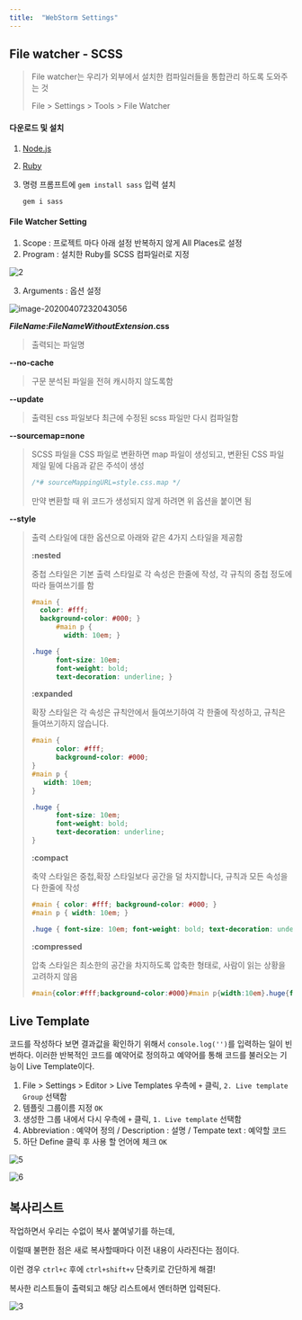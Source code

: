```yaml
---
title:  "WebStorm Settings"
---
```




## File watcher - SCSS

> File watcher는 우리가 외부에서 설치한 컴파일러들을 통합관리 하도록 도와주는 것
>
> File > Settings > Tools > File Watcher



#### 다운로드 및 설치

1. [Node.js](https://nodejs.org/ko/ )  

2. [Ruby](https://rubyinstaller.org/downloads/) 

3. 명령 프롬프트에 `gem install sass` 입력 설치 

   ```javascript
   gem i sass
   ```

   

#### File Watcher Setting

1. Scope :  프로젝트 마다 아래 설정 반복하지 않게 All Places로 설정
2. Program : 설치한 Ruby를 SCSS 컴파일러로 지정 

![2](https://github.com/kimhyoyeong/tech/blob/tech-pages/assets/images/2.gif?raw=true)



3.  Arguments : 옵션 설정 

   ![image-20200407232043056](https://github.com/kimhyoyeong/tech/blob/tech-pages/assets/images/image-20200407232043056.png?raw=true)

   

   **$FileName$:$FileNameWithoutExtension$.css**

   > 출력되는 파일명

   

   **--no-cache**

   >  구문 분석된 파일을 전혀 캐시하지 않도록함

   

   **--update** 

   > 출력된 css 파일보다 최근에 수정된 scss 파일만 다시 컴파일함 

   

   **--sourcemap=none**

   > SCSS 파일을 CSS 파일로 변환하면 map 파일이 생성되고, 변환된 CSS 파일 제일 밑에 다음과 같은 주석이 생성 
   >
   > ```css
   > /*# sourceMappingURL=style.css.map */
   > ```
   >
   > 만약 변환할 때 위 코드가 생성되지 않게 하려면 위 옵션을 붙이면 됨

   

   **--style** 

   >  출력 스타일에 대한 옵션으로 아래와 같은 4가지 스타일을 제공함
   >
   > **:nested**
   >
   > 중첩 스타일은 기본 출력 스타일로 각 속성은 한줄에 작성, 각 규칙의 중첩 정도에 따라 들여쓰기를 함
   >
   > ```css
   > #main {
   >   color: #fff;
   >   background-color: #000; }
   >       #main p {
   >         width: 10em; }
   > 
   > .huge {
   >       font-size: 10em;
   >       font-weight: bold;
   >       text-decoration: underline; }
   > ```
   >
   > 
   >
   > **:expanded**
   >
   > 확장 스타일은 각 속성은 규칙안에서 들여쓰기하여 각 한줄에 작성하고, 규칙은 들여쓰기하지 않습니다.
   >
   > ```css
   > #main {
   >       color: #fff;
   >       background-color: #000;
   > }
   > #main p {
   >   	width: 10em;
   > }
   > 
   > .huge {
   >       font-size: 10em;
   >       font-weight: bold;
   >       text-decoration: underline;
   > }
   > ```
   >
   > 
   >
   > **:compact**
   >
   > 축약 스타일은 중첩,확장 스타일보다 공간을 덜 차지합니다, 규칙과 모든 속성을 다 한줄에 작성
   >
   > ```css
   > #main { color: #fff; background-color: #000; }
   > #main p { width: 10em; }
   > 
   > .huge { font-size: 10em; font-weight: bold; text-decoration: underline; }
   > ```
   >
   > 
   >
   > **:compressed**
   >
   > 압축 스타일은 최소한의 공간을 차지하도록 압축한 형태로, 사람이 읽는 상황을 고려하지 않음
   >
   > ```css
   > #main{color:#fff;background-color:#000}#main p{width:10em}.huge{font-size:10em;font-weight:bold;text-decoration:underline}
   > ```









## Live Template

코드를 작성하다 보면 결과값을 확인하기 위해서 `console.log('')`를 입력하는 일이 빈번하다. 이러한 반복적인 코드를 예약어로 정의하고 예약어를 통해 코드를 불러오는 기능이 Live Template이다.

1.  File > Settings > Editor > Live Templates 우측에 `+` 클릭, `2. Live template Group` 선택함
2.  템플릿 그룹이름 지정 `OK`
3.  생성한 그룹 내에서 다시 우측에 `+` 클릭, `1. Live template` 선택함
4.  Abbreviation : 예약어 정의 / Description : 설명 / Tempate text : 예약할 코드
5. 하단 Define 클릭 후 사용 할 언어에 체크 `OK`

![5](https://github.com/kimhyoyeong/tech/blob/tech-pages/assets/images/5.gif?raw=true)



![6](https://github.com/kimhyoyeong/tech/blob/tech-pages/assets/images/6.gif?raw=true)



## 복사리스트

작업하면서 우리는 수없이 복사 붙여넣기를 하는데, 

이럴때 불편한 점은 새로 복사할때마다 이전 내용이 사라진다는 점이다.

이런 경우 `ctrl+c` 후에 `ctrl+shift+v`  단축키로 간단하게 해결! 

복사한 리스트들이 출력되고 해당 리스트에서 엔터하면 입력된다.

![3](https://github.com/kimhyoyeong/tech/blob/tech-pages/assets/images/3.gif?raw=true)